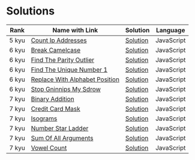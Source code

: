 # Solutions 

| Rank | Name with Link | Solution | Language |
|--|--|--|--|
| 5 kyu | [Count Ip Addresses](https://codewars.com/kata/count-ip-addresses) | [Solution](https://github.com/Alcadramin/codewars/blob/main/src/5kyu/count-ip-addresses.js) | JavaScript |
| 6 kyu | [Break Camelcase](https://codewars.com/kata/break-camelcase) | [Solution](https://github.com/Alcadramin/codewars/blob/main/src/6kyu/break-camelcase.js) | JavaScript |
| 6 kyu | [Find The Parity Outlier](https://codewars.com/kata/find-the-parity-outlier) | [Solution](https://github.com/Alcadramin/codewars/blob/main/src/6kyu/find-the-parity-outlier.js) | JavaScript |
| 6 kyu | [Find The Unique Number 1](https://codewars.com/kata/find-the-unique-number-1) | [Solution](https://github.com/Alcadramin/codewars/blob/main/src/6kyu/find-the-unique-number-1.js) | JavaScript |
| 6 kyu | [Replace With Alphabet Position](https://codewars.com/kata/replace-with-alphabet-position) | [Solution](https://github.com/Alcadramin/codewars/blob/main/src/6kyu/replace-with-alphabet-position.js) | JavaScript |
| 6 kyu | [Stop Gninnips My Sdrow](https://codewars.com/kata/stop-gninnips-my-sdrow) | [Solution](https://github.com/Alcadramin/codewars/blob/main/src/6kyu/stop-gninnips-my-sdrow.js) | JavaScript |
| 7 kyu | [Binary Addition](https://codewars.com/kata/binary-addition) | [Solution](https://github.com/Alcadramin/codewars/blob/main/src/7kyu/binary-addition.js) | JavaScript |
| 7 kyu | [Credit Card Mask](https://codewars.com/kata/credit-card-mask) | [Solution](https://github.com/Alcadramin/codewars/blob/main/src/7kyu/credit-card-mask.js) | JavaScript |
| 7 kyu | [Isograms](https://codewars.com/kata/isograms) | [Solution](https://github.com/Alcadramin/codewars/blob/main/src/7kyu/isograms.js) | JavaScript |
| 7 kyu | [Number Star Ladder](https://codewars.com/kata/number-star-ladder) | [Solution](https://github.com/Alcadramin/codewars/blob/main/src/7kyu/number-star-ladder.js) | JavaScript |
| 7 kyu | [Sum Of All Arguments](https://codewars.com/kata/sum-of-all-arguments) | [Solution](https://github.com/Alcadramin/codewars/blob/main/src/7kyu/sum-of-all-arguments.js) | JavaScript |
| 7 kyu | [Vowel Count](https://codewars.com/kata/vowel-count) | [Solution](https://github.com/Alcadramin/codewars/blob/main/src/7kyu/vowel-count.js) | JavaScript |